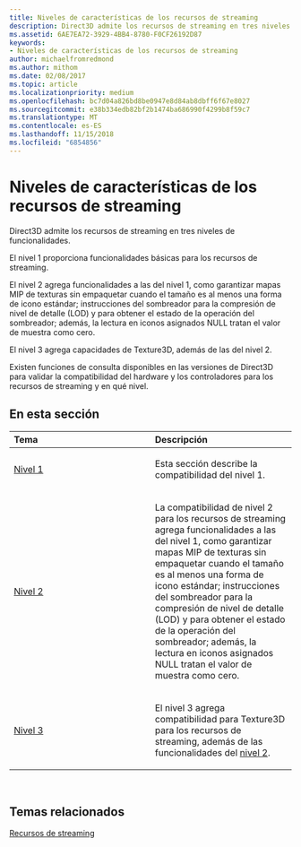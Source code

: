```yaml
---
title: Niveles de características de los recursos de streaming
description: Direct3D admite los recursos de streaming en tres niveles de funcionalidades.
ms.assetid: 6AE7EA72-3929-4BB4-8780-F0CF26192D87
keywords:
- Niveles de características de los recursos de streaming
author: michaelfromredmond
ms.author: mithom
ms.date: 02/08/2017
ms.topic: article
ms.localizationpriority: medium
ms.openlocfilehash: bc7d04a826bd8be0947e8d84ab8dbff6f67e8027
ms.sourcegitcommit: e38b334edb82bf2b1474ba686990f4299b8f59c7
ms.translationtype: MT
ms.contentlocale: es-ES
ms.lasthandoff: 11/15/2018
ms.locfileid: "6854856"
---
```

# <a name="streaming-resources-features-tiers"></a>Niveles de características de los recursos de streaming


Direct3D admite los recursos de streaming en tres niveles de funcionalidades.

El nivel 1 proporciona funcionalidades básicas para los recursos de streaming.

El nivel 2 agrega funcionalidades a las del nivel 1, como garantizar mapas MIP de texturas sin empaquetar cuando el tamaño es al menos una forma de icono estándar; instrucciones del sombreador para la compresión de nivel de detalle (LOD) y para obtener el estado de la operación del sombreador; además, la lectura en iconos asignados NULL tratan el valor de muestra como cero.

El nivel 3 agrega capacidades de Texture3D, además de las del nivel 2.

Existen funciones de consulta disponibles en las versiones de Direct3D para validar la compatibilidad del hardware y los controladores para los recursos de streaming y en qué nivel.

## <a name="span-idin-this-sectionspanin-this-section"></a><span id="in-this-section"></span>En esta sección


<table>
<colgroup>
<col width="50%" />
<col width="50%" />
</colgroup>
<thead>
<tr class="header">
<th align="left">Tema</th>
<th align="left">Descripción</th>
</tr>
</thead>
<tbody>
<tr class="odd">
<td align="left"><p><a href="tier-1.md">Nivel 1</a></p></td>
<td align="left"><p>Esta sección describe la compatibilidad del nivel 1.</p></td>
</tr>
<tr class="even">
<td align="left"><p><a href="tier-2.md">Nivel 2</a></p></td>
<td align="left"><p>La compatibilidad de nivel 2 para los recursos de streaming agrega funcionalidades a las del nivel 1, como garantizar mapas MIP de texturas sin empaquetar cuando el tamaño es al menos una forma de icono estándar; instrucciones del sombreador para la compresión de nivel de detalle (LOD) y para obtener el estado de la operación del sombreador; además, la lectura en iconos asignados NULL tratan el valor de muestra como cero.</p></td>
</tr>
<tr class="odd">
<td align="left"><p><a href="tier-3.md">Nivel 3</a></p></td>
<td align="left"><p>El nivel 3 agrega compatibilidad para Texture3D para los recursos de streaming, además de las funcionalidades del <a href="tier-2.md">nivel 2</a>.</p></td>
</tr>
</tbody>
</table>

 

## <a name="span-idrelated-topicsspanrelated-topics"></a><span id="related-topics"></span>Temas relacionados


[Recursos de streaming](streaming-resources.md)

 

 




